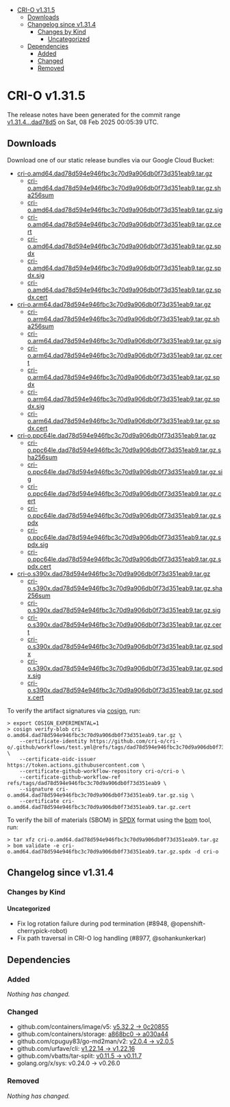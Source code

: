 - [CRI-O v1.31.5](#cri-o-v1315)
  - [Downloads](#downloads)
  - [Changelog since v1.31.4](#changelog-since-v1314)
    - [Changes by Kind](#changes-by-kind)
      - [Uncategorized](#uncategorized)
  - [Dependencies](#dependencies)
    - [Added](#added)
    - [Changed](#changed)
    - [Removed](#removed)

# CRI-O v1.31.5

The release notes have been generated for the commit range
[v1.31.4...dad78d5](https://github.com/cri-o/cri-o/compare/v1.31.4...v1.31.5) on Sat, 08 Feb 2025 00:05:39 UTC.

## Downloads

Download one of our static release bundles via our Google Cloud Bucket:

- [cri-o.amd64.dad78d594e946fbc3c70d9a906db0f73d351eab9.tar.gz](https://storage.googleapis.com/cri-o/artifacts/cri-o.amd64.dad78d594e946fbc3c70d9a906db0f73d351eab9.tar.gz)
  - [cri-o.amd64.dad78d594e946fbc3c70d9a906db0f73d351eab9.tar.gz.sha256sum](https://storage.googleapis.com/cri-o/artifacts/cri-o.amd64.dad78d594e946fbc3c70d9a906db0f73d351eab9.tar.gz.sha256sum)
  - [cri-o.amd64.dad78d594e946fbc3c70d9a906db0f73d351eab9.tar.gz.sig](https://storage.googleapis.com/cri-o/artifacts/cri-o.amd64.dad78d594e946fbc3c70d9a906db0f73d351eab9.tar.gz.sig)
  - [cri-o.amd64.dad78d594e946fbc3c70d9a906db0f73d351eab9.tar.gz.cert](https://storage.googleapis.com/cri-o/artifacts/cri-o.amd64.dad78d594e946fbc3c70d9a906db0f73d351eab9.tar.gz.cert)
  - [cri-o.amd64.dad78d594e946fbc3c70d9a906db0f73d351eab9.tar.gz.spdx](https://storage.googleapis.com/cri-o/artifacts/cri-o.amd64.dad78d594e946fbc3c70d9a906db0f73d351eab9.tar.gz.spdx)
  - [cri-o.amd64.dad78d594e946fbc3c70d9a906db0f73d351eab9.tar.gz.spdx.sig](https://storage.googleapis.com/cri-o/artifacts/cri-o.amd64.dad78d594e946fbc3c70d9a906db0f73d351eab9.tar.gz.spdx.sig)
  - [cri-o.amd64.dad78d594e946fbc3c70d9a906db0f73d351eab9.tar.gz.spdx.cert](https://storage.googleapis.com/cri-o/artifacts/cri-o.amd64.dad78d594e946fbc3c70d9a906db0f73d351eab9.tar.gz.spdx.cert)
- [cri-o.arm64.dad78d594e946fbc3c70d9a906db0f73d351eab9.tar.gz](https://storage.googleapis.com/cri-o/artifacts/cri-o.arm64.dad78d594e946fbc3c70d9a906db0f73d351eab9.tar.gz)
  - [cri-o.arm64.dad78d594e946fbc3c70d9a906db0f73d351eab9.tar.gz.sha256sum](https://storage.googleapis.com/cri-o/artifacts/cri-o.arm64.dad78d594e946fbc3c70d9a906db0f73d351eab9.tar.gz.sha256sum)
  - [cri-o.arm64.dad78d594e946fbc3c70d9a906db0f73d351eab9.tar.gz.sig](https://storage.googleapis.com/cri-o/artifacts/cri-o.arm64.dad78d594e946fbc3c70d9a906db0f73d351eab9.tar.gz.sig)
  - [cri-o.arm64.dad78d594e946fbc3c70d9a906db0f73d351eab9.tar.gz.cert](https://storage.googleapis.com/cri-o/artifacts/cri-o.arm64.dad78d594e946fbc3c70d9a906db0f73d351eab9.tar.gz.cert)
  - [cri-o.arm64.dad78d594e946fbc3c70d9a906db0f73d351eab9.tar.gz.spdx](https://storage.googleapis.com/cri-o/artifacts/cri-o.arm64.dad78d594e946fbc3c70d9a906db0f73d351eab9.tar.gz.spdx)
  - [cri-o.arm64.dad78d594e946fbc3c70d9a906db0f73d351eab9.tar.gz.spdx.sig](https://storage.googleapis.com/cri-o/artifacts/cri-o.arm64.dad78d594e946fbc3c70d9a906db0f73d351eab9.tar.gz.spdx.sig)
  - [cri-o.arm64.dad78d594e946fbc3c70d9a906db0f73d351eab9.tar.gz.spdx.cert](https://storage.googleapis.com/cri-o/artifacts/cri-o.arm64.dad78d594e946fbc3c70d9a906db0f73d351eab9.tar.gz.spdx.cert)
- [cri-o.ppc64le.dad78d594e946fbc3c70d9a906db0f73d351eab9.tar.gz](https://storage.googleapis.com/cri-o/artifacts/cri-o.ppc64le.dad78d594e946fbc3c70d9a906db0f73d351eab9.tar.gz)
  - [cri-o.ppc64le.dad78d594e946fbc3c70d9a906db0f73d351eab9.tar.gz.sha256sum](https://storage.googleapis.com/cri-o/artifacts/cri-o.ppc64le.dad78d594e946fbc3c70d9a906db0f73d351eab9.tar.gz.sha256sum)
  - [cri-o.ppc64le.dad78d594e946fbc3c70d9a906db0f73d351eab9.tar.gz.sig](https://storage.googleapis.com/cri-o/artifacts/cri-o.ppc64le.dad78d594e946fbc3c70d9a906db0f73d351eab9.tar.gz.sig)
  - [cri-o.ppc64le.dad78d594e946fbc3c70d9a906db0f73d351eab9.tar.gz.cert](https://storage.googleapis.com/cri-o/artifacts/cri-o.ppc64le.dad78d594e946fbc3c70d9a906db0f73d351eab9.tar.gz.cert)
  - [cri-o.ppc64le.dad78d594e946fbc3c70d9a906db0f73d351eab9.tar.gz.spdx](https://storage.googleapis.com/cri-o/artifacts/cri-o.ppc64le.dad78d594e946fbc3c70d9a906db0f73d351eab9.tar.gz.spdx)
  - [cri-o.ppc64le.dad78d594e946fbc3c70d9a906db0f73d351eab9.tar.gz.spdx.sig](https://storage.googleapis.com/cri-o/artifacts/cri-o.ppc64le.dad78d594e946fbc3c70d9a906db0f73d351eab9.tar.gz.spdx.sig)
  - [cri-o.ppc64le.dad78d594e946fbc3c70d9a906db0f73d351eab9.tar.gz.spdx.cert](https://storage.googleapis.com/cri-o/artifacts/cri-o.ppc64le.dad78d594e946fbc3c70d9a906db0f73d351eab9.tar.gz.spdx.cert)
- [cri-o.s390x.dad78d594e946fbc3c70d9a906db0f73d351eab9.tar.gz](https://storage.googleapis.com/cri-o/artifacts/cri-o.s390x.dad78d594e946fbc3c70d9a906db0f73d351eab9.tar.gz)
  - [cri-o.s390x.dad78d594e946fbc3c70d9a906db0f73d351eab9.tar.gz.sha256sum](https://storage.googleapis.com/cri-o/artifacts/cri-o.s390x.dad78d594e946fbc3c70d9a906db0f73d351eab9.tar.gz.sha256sum)
  - [cri-o.s390x.dad78d594e946fbc3c70d9a906db0f73d351eab9.tar.gz.sig](https://storage.googleapis.com/cri-o/artifacts/cri-o.s390x.dad78d594e946fbc3c70d9a906db0f73d351eab9.tar.gz.sig)
  - [cri-o.s390x.dad78d594e946fbc3c70d9a906db0f73d351eab9.tar.gz.cert](https://storage.googleapis.com/cri-o/artifacts/cri-o.s390x.dad78d594e946fbc3c70d9a906db0f73d351eab9.tar.gz.cert)
  - [cri-o.s390x.dad78d594e946fbc3c70d9a906db0f73d351eab9.tar.gz.spdx](https://storage.googleapis.com/cri-o/artifacts/cri-o.s390x.dad78d594e946fbc3c70d9a906db0f73d351eab9.tar.gz.spdx)
  - [cri-o.s390x.dad78d594e946fbc3c70d9a906db0f73d351eab9.tar.gz.spdx.sig](https://storage.googleapis.com/cri-o/artifacts/cri-o.s390x.dad78d594e946fbc3c70d9a906db0f73d351eab9.tar.gz.spdx.sig)
  - [cri-o.s390x.dad78d594e946fbc3c70d9a906db0f73d351eab9.tar.gz.spdx.cert](https://storage.googleapis.com/cri-o/artifacts/cri-o.s390x.dad78d594e946fbc3c70d9a906db0f73d351eab9.tar.gz.spdx.cert)

To verify the artifact signatures via [cosign](https://github.com/sigstore/cosign), run:

```console
> export COSIGN_EXPERIMENTAL=1
> cosign verify-blob cri-o.amd64.dad78d594e946fbc3c70d9a906db0f73d351eab9.tar.gz \
    --certificate-identity https://github.com/cri-o/cri-o/.github/workflows/test.yml@refs/tags/dad78d594e946fbc3c70d9a906db0f73d351eab9 \
    --certificate-oidc-issuer https://token.actions.githubusercontent.com \
    --certificate-github-workflow-repository cri-o/cri-o \
    --certificate-github-workflow-ref refs/tags/dad78d594e946fbc3c70d9a906db0f73d351eab9 \
    --signature cri-o.amd64.dad78d594e946fbc3c70d9a906db0f73d351eab9.tar.gz.sig \
    --certificate cri-o.amd64.dad78d594e946fbc3c70d9a906db0f73d351eab9.tar.gz.cert
```

To verify the bill of materials (SBOM) in [SPDX](https://spdx.org) format using the [bom](https://sigs.k8s.io/bom) tool, run:

```console
> tar xfz cri-o.amd64.dad78d594e946fbc3c70d9a906db0f73d351eab9.tar.gz
> bom validate -e cri-o.amd64.dad78d594e946fbc3c70d9a906db0f73d351eab9.tar.gz.spdx -d cri-o
```

## Changelog since v1.31.4

### Changes by Kind

#### Uncategorized
 - Fix log rotation failure during pod termination (#8948, @openshift-cherrypick-robot)
 - Fix path traversal in CRI-O log handling (#8977, @sohankunkerkar)

## Dependencies

### Added
_Nothing has changed._

### Changed
- github.com/containers/image/v5: [v5.32.2 → 0c20855](https://github.com/containers/image/compare/v5.32.2...0c20855)
- github.com/containers/storage: [a868bc0 → a030a44](https://github.com/containers/storage/compare/a868bc0...a030a44)
- github.com/cpuguy83/go-md2man/v2: [v2.0.4 → v2.0.5](https://github.com/cpuguy83/go-md2man/compare/v2.0.4...v2.0.5)
- github.com/urfave/cli: [v1.22.14 → v1.22.16](https://github.com/urfave/cli/compare/v1.22.14...v1.22.16)
- github.com/vbatts/tar-split: [v0.11.5 → v0.11.7](https://github.com/vbatts/tar-split/compare/v0.11.5...v0.11.7)
- golang.org/x/sys: v0.24.0 → v0.26.0

### Removed
_Nothing has changed._
